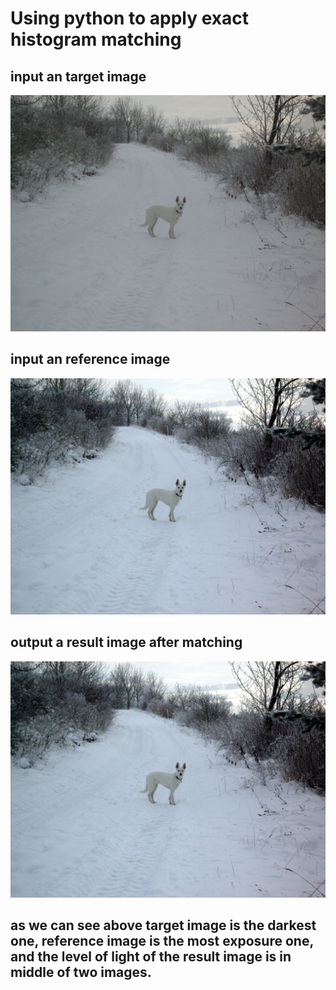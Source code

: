 # Using python to apply exact histogram matching

## input an target image
![Image of launch app](./target.jpg)

## input an reference image
![Image of launch app](./reference.jpg)

## output a result image after matching
![Image of launch app](./result.jpg)

## as we can see above target image is the darkest one, reference image is the most exposure one, and the level of light of the result image is in middle of two images.
